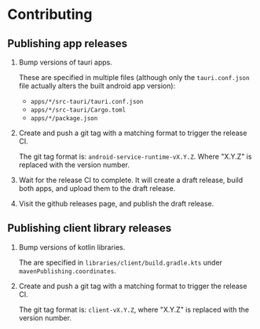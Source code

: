 # Contributing

## Publishing app releases

1. Bump versions of tauri apps.

    These are specified in multiple files (although only the `tauri.conf.json` file actually alters the built android app version):
    - `apps/*/src-tauri/tauri.conf.json`
    - `apps/*/src-tauri/Cargo.toml`
    - `apps/*/package.json`

2. Create and push a git tag with a matching format to trigger the release CI.

    The git tag format is: `android-service-runtime-vX.Y.Z`. Where "X.Y.Z" is replaced with the version number.

3. Wait for the release CI to complete. It will create a draft release, build both apps, and upload them to the draft release.
4. Visit the github releases page, and publish the draft release.


## Publishing client library releases

1. Bump versions of kotlin libraries.

    The are specified in `libraries/client/build.gradle.kts` under `mavenPublishing.coordinates`.

2. Create and push a git tag with a matching format to trigger the release CI.

    The git tag format is: `client-vX.Y.Z`, where "X.Y.Z" is replaced with the version number.
